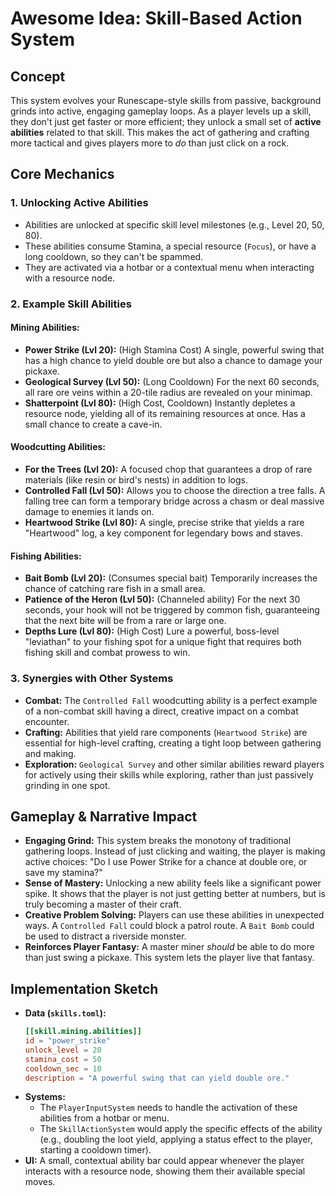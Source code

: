 # Awesome Idea: Skill-Based Action System

## Concept

This system evolves your Runescape-style skills from passive, background grinds into active, engaging gameplay loops. As a player levels up a skill, they don't just get faster or more efficient; they unlock a small set of **active abilities** related to that skill. This makes the act of gathering and crafting more tactical and gives players more to *do* than just click on a rock.

## Core Mechanics

### 1. Unlocking Active Abilities

*   Abilities are unlocked at specific skill level milestones (e.g., Level 20, 50, 80).
*   These abilities consume Stamina, a special resource (`Focus`), or have a long cooldown, so they can't be spammed.
*   They are activated via a hotbar or a contextual menu when interacting with a resource node.

### 2. Example Skill Abilities

#### **Mining Abilities:**

*   **Power Strike (Lvl 20):** (High Stamina Cost) A single, powerful swing that has a high chance to yield double ore but also a chance to damage your pickaxe.
*   **Geological Survey (Lvl 50):** (Long Cooldown) For the next 60 seconds, all rare ore veins within a 20-tile radius are revealed on your minimap.
*   **Shatterpoint (Lvl 80):** (High Cost, Cooldown) Instantly depletes a resource node, yielding all of its remaining resources at once. Has a small chance to create a cave-in.

#### **Woodcutting Abilities:**

*   **For the Trees (Lvl 20):** A focused chop that guarantees a drop of rare materials (like resin or bird's nests) in addition to logs.
*   **Controlled Fall (Lvl 50):** Allows you to choose the direction a tree falls. A falling tree can form a temporary bridge across a chasm or deal massive damage to enemies it lands on.
*   **Heartwood Strike (Lvl 80):** A single, precise strike that yields a rare "Heartwood" log, a key component for legendary bows and staves.

#### **Fishing Abilities:**

*   **Bait Bomb (Lvl 20):** (Consumes special bait) Temporarily increases the chance of catching rare fish in a small area.
*   **Patience of the Heron (Lvl 50):** (Channeled ability) For the next 30 seconds, your hook will not be triggered by common fish, guaranteeing that the next bite will be from a rare or large one.
*   **Depths Lure (Lvl 80):** (High Cost) Lure a powerful, boss-level "leviathan" to your fishing spot for a unique fight that requires both fishing skill and combat prowess to win.

### 3. Synergies with Other Systems

*   **Combat:** The `Controlled Fall` woodcutting ability is a perfect example of a non-combat skill having a direct, creative impact on a combat encounter.
*   **Crafting:** Abilities that yield rare components (`Heartwood Strike`) are essential for high-level crafting, creating a tight loop between gathering and making.
*   **Exploration:** `Geological Survey` and other similar abilities reward players for actively using their skills while exploring, rather than just passively grinding in one spot.

## Gameplay & Narrative Impact

*   **Engaging Grind:** This system breaks the monotony of traditional gathering loops. Instead of just clicking and waiting, the player is making active choices: "Do I use Power Strike for a chance at double ore, or save my stamina?"
*   **Sense of Mastery:** Unlocking a new ability feels like a significant power spike. It shows that the player is not just getting better at numbers, but is truly becoming a master of their craft.
*   **Creative Problem Solving:** Players can use these abilities in unexpected ways. A `Controlled Fall` could block a patrol route. A `Bait Bomb` could be used to distract a riverside monster.
*   **Reinforces Player Fantasy:** A master miner *should* be able to do more than just swing a pickaxe. This system lets the player live that fantasy.

## Implementation Sketch

*   **Data (`skills.toml`):**
    ```toml
    [[skill.mining.abilities]]
    id = "power_strike"
    unlock_level = 20
    stamina_cost = 50
    cooldown_sec = 10
    description = "A powerful swing that can yield double ore."
    ```
*   **Systems:**
    *   The `PlayerInputSystem` needs to handle the activation of these abilities from a hotbar or menu.
    *   The `SkillActionSystem` would apply the specific effects of the ability (e.g., doubling the loot yield, applying a status effect to the player, starting a cooldown timer).
*   **UI:** A small, contextual ability bar could appear whenever the player interacts with a resource node, showing them their available special moves.
